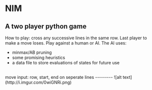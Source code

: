 # NIM
A two player python game
-------------------------
How to play: cross any successive lines in the same row. Last player to make a move loses. Play against
a human or AI. The AI uses:
- minmax/AB pruning
- some promising heuristics
- a data file to store evaluations of states for future use
<br>
move input: row, start, end on seperate lines
---------
![alt text](http://i.imgur.com/0wiGNRi.png)
